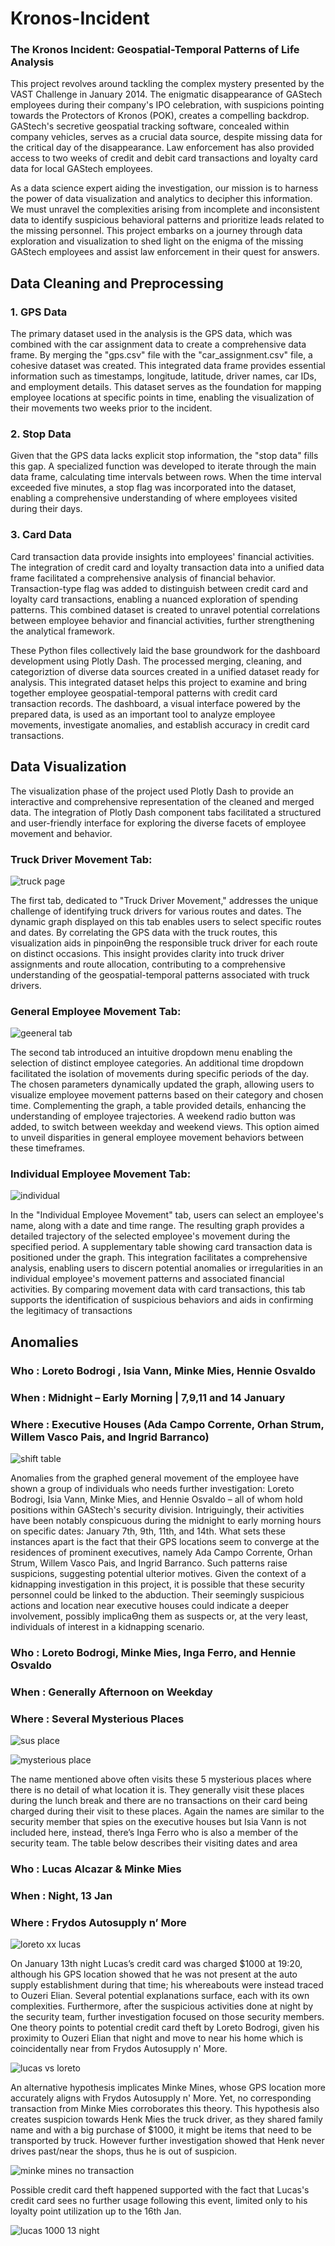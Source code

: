 # Kronos-Incident
### The Kronos Incident: Geospatial-Temporal Patterns of Life Analysis

This project revolves around tackling the complex mystery presented by the VAST Challenge in January 2014. The enigmatic disappearance of GAStech employees during their company's IPO celebration, with suspicions pointing towards the Protectors of Kronos (POK), creates a compelling backdrop. GAStech's secretive geospatial tracking software, concealed within company vehicles, serves as a crucial data source, despite missing data for the critical day of the disappearance. Law enforcement has also provided access to two weeks of credit and debit card transactions and loyalty card data for local GAStech employees.

As a data science expert aiding the investigation, our mission is to harness the power of data visualization and analytics to decipher this information. We must unravel the complexities arising from incomplete and inconsistent data to identify suspicious behavioral patterns and prioritize leads related to the missing personnel. This project embarks on a journey through data exploration and visualization to shed light on the enigma of the missing GAStech employees and assist law enforcement in their quest for answers.

## Data Cleaning and Preprocessing 
### 1. GPS Data 
The primary dataset used in the analysis is the GPS data, which was combined with the car 
assignment data to create a comprehensive data frame. By merging the "gps.csv" file with the 
"car_assignment.csv" file, a cohesive dataset was created. This integrated data frame provides 
essential information such as timestamps, longitude, latitude, driver names, car IDs, and 
employment details. This dataset serves as the foundation for mapping employee locations at 
specific points in time, enabling the visualization of their movements two weeks prior to the 
incident. 

### 2. Stop Data 
Given that the GPS data lacks explicit stop information, the "stop data" fills this gap. A 
specialized function was developed to iterate through the main data frame, calculating time 
intervals between rows. When the time interval exceeded five minutes, a stop flag was 
incorporated into the dataset, enabling a comprehensive understanding of where employees 
visited during their days. 

### 3. Card Data 
Card transaction data provide insights into employees' financial activities. The integration of 
credit card and loyalty transaction data into a unified data frame facilitated a comprehensive 
analysis of financial behavior. Transaction-type flag was added to distinguish between credit 
card and loyalty card transactions, enabling a nuanced exploration of spending patterns. This 
combined dataset is created to unravel potential correlations between employee behavior and 
financial activities, further strengthening the analytical framework.

These Python files collectively laid the base groundwork for the dashboard development using Plotly 
Dash. The processed merging, cleaning, and categoriztion of diverse data sources created in a unified 
dataset ready for analysis. This integrated dataset helps this project to examine and bring together 
employee geospatial-temporal patterns with credit card transaction records. The dashboard, a visual 
interface powered by the prepared data, is used as an important tool to analyze employee movements, 
investigate anomalies, and establish accuracy in credit card transactions.

## Data Visualization 
The visualization phase of the project used Plotly Dash to provide an interactive and comprehensive representation of the cleaned and merged data. The integration of Plotly Dash component tabs facilitated a structured and user-friendly interface for exploring the diverse facets of employee movement and behavior. 

### Truck Driver Movement Tab: 
![truck page](https://github.com/wtwilley17/Kronos-Incident/assets/93458004/df480ca8-aafd-4d15-b7de-540edd320f70)

The first tab, dedicated to "Truck Driver Movement," addresses the unique challenge of 
identifying truck drivers for various routes and dates. The dynamic graph displayed on this tab enables 
users to select specific routes and dates. By correlating the GPS data with the truck routes, this 
visualization aids in pinpoinƟng the responsible truck driver for each route on distinct occasions. This 
insight provides clarity into truck driver assignments and route allocation, contributing to a 
comprehensive understanding of the geospatial-temporal patterns associated with truck drivers.

### General Employee Movement Tab: 
![geeneral tab](https://github.com/wtwilley17/Kronos-Incident/assets/93458004/16dd1ec6-52b7-470e-b7bb-8e37a93f3f16)

The second tab introduced an intuitive dropdown menu enabling the selection of distinct 
employee categories. An additional time dropdown facilitated the isolation of movements during specific 
periods of the day. The chosen parameters dynamically updated the graph, allowing users to visualize 
employee movement patterns based on their category and chosen time. Complementing the graph, a 
table provided details, enhancing the understanding of employee trajectories. A weekend radio button
was added, to switch between weekday and weekend views. This option aimed to unveil disparities in 
general employee movement behaviors between these timeframes.


### Individual Employee Movement Tab: 
![individual](https://github.com/wtwilley17/Kronos-Incident/assets/93458004/1ec21ee7-fafc-42f5-bcc7-d8f9b40b3abd)

In the "Individual Employee Movement" tab, users can select an employee's name, along with a 
date and time range. The resulting graph provides a detailed trajectory of the selected employee's 
movement during the specified period. A supplementary table showing card transaction data is 
positioned under the graph. This integration facilitates a comprehensive analysis, enabling users to 
discern potential anomalies or irregularities in an individual employee's movement patterns and 
associated financial activities. By comparing movement data with card transactions, this tab supports the 
identification of suspicious behaviors and aids in confirming the legitimacy of transactions

## Anomalies

### Who : Loreto Bodrogi , Isia Vann, Minke Mies, Hennie Osvaldo    
### When : Midnight – Early Morning | 7,9,11 and 14 January     
### Where : Executive Houses (Ada Campo Corrente, Orhan Strum, Willem Vasco Pais, and Ingrid Barranco)     

![shift table](https://github.com/wtwilley17/Kronos-Incident/assets/93458004/b9064698-eb8b-4990-8a88-846cd526b591)

Anomalies from the graphed general movement of the employee have shown a group of 
individuals who needs further investigation: Loreto Bodrogi, Isia Vann, Minke Mies, and Hennie 
Osvaldo – all of whom hold positions within GAStech's security division. Intriguingly, their 
activities have been notably conspicuous during the midnight to early morning hours on specific 
dates: January 7th, 9th, 11th, and 14th. What sets these instances apart is the fact that their GPS 
locations seem to converge at the residences of prominent executives, namely Ada Campo 
Corrente, Orhan Strum, Willem Vasco Pais, and Ingrid Barranco. Such patterns raise suspicions, 
suggesting potential ulterior motives. Given the context of a kidnapping investigation in this 
project, it is possible that these security personnel could be linked to the abduction. Their 
seemingly suspicious actions and location near executive houses could indicate a deeper 
involvement, possibly implicaƟng them as suspects or, at the very least, individuals of interest in 
a kidnapping scenario.

### Who : Loreto Bodrogi, Minke Mies, Inga Ferro, and Hennie Osvaldo  
### When : Generally Afternoon on Weekday  
### Where : Several Mysterious Places  

![sus place](https://github.com/wtwilley17/Kronos-Incident/assets/93458004/41d64117-1402-4da2-a06e-56eba7be3278)

![mysterious place](https://github.com/wtwilley17/Kronos-Incident/assets/93458004/587951d9-8744-4415-9a9e-a29ca64af4e1)

The name mentioned above often visits these 5 mysterious places where there is no detail of 
what location it is. They generally visit these places during the lunch break and there are no 
transactions on their card being charged during their visit to these places. Again the names are 
similar to the security member that spies on the executive houses but Isia Vann is not included 
here, instead, there’s Inga Ferro who is also a member of the security team. The table below 
describes their visiting dates and area

### Who : Lucas Alcazar & Minke Mies  
### When : Night, 13 Jan  
### Where : Frydos Autosupply n’ More   

![loreto xx lucas](https://github.com/wtwilley17/Kronos-Incident/assets/93458004/db631d81-cf02-4e28-8529-e90f08bf5979)

On January 13th night Lucas’s credit card was charged $1000 at 19:20, although his GPS 
location showed that he was not present at the auto supply establishment during that time; his 
whereabouts were instead traced to Ouzeri Elian. Several potential explanations surface, each 
with its own complexities. Furthermore, after the suspicious activities done at night by the 
security team, further investigation focused on those security members. One theory points to 
potential credit card theft by Loreto Bodrogi, given his proximity to Ouzeri Elian that night and 
move to near his home which is coincidentally near from Frydos Autosupply n' More.

![lucas vs loreto](https://github.com/wtwilley17/Kronos-Incident/assets/93458004/af32a8e5-bfc0-4bca-ac94-166919fd3df2)

An alternative hypothesis implicates Minke Mines, whose GPS location more accurately 
aligns with Frydos Autosupply n' More. Yet, no corresponding transaction from Minke Mies 
corroborates this theory. This hypothesis also creates suspicion towards Henk Mies the truck 
driver, as they shared family name and with a big purchase of $1000, it might be items that 
need to be transported by truck. However further investigation showed that Henk never drives 
past/near the shops, thus he is out of suspicion.

![minke mines no transaction](https://github.com/wtwilley17/Kronos-Incident/assets/93458004/735b573e-b031-459b-98a9-8cc421cfdfe3)

Possible credit card theft happened supported with the fact that Lucas's credit card sees 
no further usage following this event, limited only to his loyalty point utilization up to the 16th
Jan. 

![lucas 1000 13 night](https://github.com/wtwilley17/Kronos-Incident/assets/93458004/b20a96f5-253e-458a-a94a-a1e7ec512a1f)










